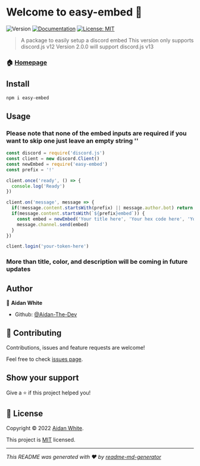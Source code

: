 # Welcome to easy-embed 👋
![Version](https://img.shields.io/badge/version-1.0.0-blue.svg?cacheSeconds=2592000)
[![Documentation](https://img.shields.io/badge/documentation-yes-brightgreen.svg)](https://github.com/Aidan-The-Dev/easy-embed/blob/main/README.md)
[![License: MIT](https://img.shields.io/badge/License-MIT-yellow.svg)](https://github.com/Aidan-The-Dev/easy-embed/blob/main/LICENSE)

> A package to easily setup a discord embed
> This version only supports discord.js v12
> Version 2.0.0 will support discord.js v13

### 🏠 [Homepage](https://github.com/Aidan-The-Dev/easy-embed/blob/main/README.md)

## Install

```sh
npm i easy-embed
```

## Usage

### Please note that none of the embed inputs are required if you want to skip one just leave an empty string ''

```javascript
const discord = require('discord.js')
const client = new discord.Client()
const newEmbed = require('easy-embed')
const prefix = '!'

client.once('ready', () => {
  console.log('Ready')
})

client.on('message', message => {
  if(!message.content.startsWith(prefix) || message.author.bot) return
  if(message.content.startsWith(`${prefix}embed`)) {
    const embed = newEmbed('Your title here', 'Your hex code here', 'Your description')
    message.channel.send(embed)
  }
})

client.login('your-token-here')
```

### More than title, color, and description will be coming in future updates

## Author

👤 **Aidan White**

* Github: [@Aidan-The-Dev](https://github.com/Aidan-The-Dev)

## 🤝 Contributing

Contributions, issues and feature requests are welcome!

Feel free to check [issues page](https://github.com/Aidan-The-Dev/easy-embed/issues).

## Show your support

Give a ⭐️ if this project helped you!


## 📝 License

Copyright © 2022 [Aidan White](https://github.com/Aidan-The-Dev).

This project is [MIT](https://github.com/Aidan-The-Dev/easy-embed/blob/main/LICENSE) licensed.

***
_This README was generated with ❤️ by [readme-md-generator](https://github.com/kefranabg/readme-md-generator)_
